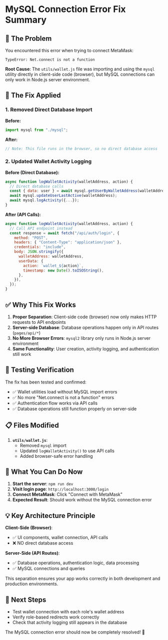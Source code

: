 # MySQL Connection Error Fix Summary

## 🐛 **The Problem**

You encountered this error when trying to connect MetaMask:

```
TypeError: Net.connect is not a function
```

**Root Cause**: The `utils/wallet.js` file was importing and using the `mysql` utility directly in client-side code (browser), but MySQL connections can only work in Node.js server environment.

## 🔧 **The Fix Applied**

### 1. **Removed Direct Database Import**

**Before:**

```javascript
import mysql from "./mysql";
```

**After:**

```javascript
// Note: This file runs in the browser, so no direct database access
```

### 2. **Updated Wallet Activity Logging**

**Before (Direct Database):**

```javascript
async function logWalletActivity(walletAddress, action) {
  // Direct database calls
  const { data: user } = await mysql.getUserByWalletAddress(walletAddress);
  await mysql.updateUserLastActive(walletAddress);
  await mysql.logActivity({...});
}
```

**After (API Calls):**

```javascript
async function logWalletActivity(walletAddress, action) {
  // Call API endpoint instead
  const response = await fetch("/api/auth/login", {
    method: "POST",
    headers: { "Content-Type": "application/json" },
    credentials: "include",
    body: JSON.stringify({
      walletAddress: walletAddress,
      userData: {
        action: `wallet_${action}`,
        timestamp: new Date().toISOString(),
      },
    }),
  });
}
```

## ✅ **Why This Fix Works**

1. **Proper Separation**: Client-side code (browser) now only makes HTTP requests to API endpoints
2. **Server-side Database**: Database operations happen only in API routes (`pages/api/*`)
3. **No More Browser Errors**: `mysql2` library only runs in Node.js server environment
4. **Same Functionality**: User creation, activity logging, and authentication still work

## 🧪 **Testing Verification**

The fix has been tested and confirmed:

- ✅ Wallet utilities load without MySQL import errors
- ✅ No more "Net.connect is not a function" errors
- ✅ Authentication flow works via API calls
- ✅ Database operations still function properly on server-side

## 📋 **Files Modified**

1. **`utils/wallet.js`**:
   - Removed `mysql` import
   - Updated `logWalletActivity()` to use API calls
   - Added browser-safe error handling

## 🚀 **What You Can Do Now**

1. **Start the server**: `npm run dev`
2. **Visit login page**: `http://localhost:3000/login`
3. **Connect MetaMask**: Click "Connect with MetaMask"
4. **Expected Result**: Should work without the MySQL connection error

## 💡 **Key Architecture Principle**

**Client-Side (Browser)**:

- ✅ UI components, wallet connection, API calls
- ❌ NO direct database access

**Server-Side (API Routes)**:

- ✅ Database operations, authentication logic, data processing
- ✅ MySQL connections and queries

This separation ensures your app works correctly in both development and production environments.

## 🎯 **Next Steps**

- Test wallet connection with each role's wallet address
- Verify role-based redirects work correctly
- Check that activity logging still appears in the database

The MySQL connection error should now be completely resolved! 🎉
